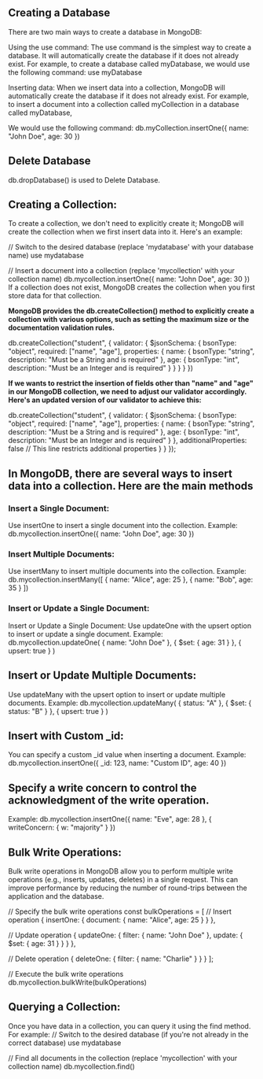 ## Creating a Database

There are two main ways to create a database in MongoDB:

Using the use command: The use command is the simplest way to create a database. It will automatically create the database if it does not already exist. For example, to create a database called myDatabase, we would use the following command:
use myDatabase

Inserting data: When we insert data into a collection, MongoDB will automatically create the database if it does not already exist. For example, to insert a document into a collection called myCollection in a database called myDatabase, 

We would use the following command:
db.myCollection.insertOne({ name: "John Doe", age: 30 })

## Delete Database 
db.dropDatabase() is used to Delete Database.

## Creating a Collection:

To create a collection, we don't need to explicitly create it; MongoDB will create the collection when we first insert data into it. Here's an example:

// Switch to the desired database (replace 'mydatabase' with your database name)
use mydatabase

// Insert a document into a collection (replace 'mycollection' with your collection name)
db.mycollection.insertOne({ name: "John Doe", age: 30 })
If a collection does not exist, MongoDB creates the collection when you first store data for that collection.

**MongoDB provides the db.createCollection() method to explicitly create a collection with various options, such as setting the maximum size or the documentation validation rules.**

db.createCollection("student", {
  validator: {
    $jsonSchema: {
      bsonType: "object",
      required: ["name", "age"],
      properties: {
        name: { bsonType: "string", description: "Must be a String and is required" },
        age: { bsonType: "int", description: "Must be an Integer and is required" }
      }
    }
  }
})

**If we wants to restrict the insertion of fields other than "name" and "age" in our MongoDB collection, we need to adjust our validator accordingly. Here's an updated version of our validator to achieve this:**

db.createCollection("student", {
  validator: {
    $jsonSchema: {
      bsonType: "object",
      required: ["name", "age"],
      properties: {
        name: { bsonType: "string", description: "Must be a String and is required" },
        age: { bsonType: "int", description: "Must be an Integer and is required" }
      },
      additionalProperties: false // This line restricts additional properties
    }
  }
});

## In MongoDB, there are several ways to insert data into a collection. Here are the main methods
### Insert a Single Document:
Use insertOne to insert a single document into the collection.
Example: 
db.mycollection.insertOne({ name: "John Doe", age: 30 })

### Insert Multiple Documents:
Use insertMany to insert multiple documents into the collection.
Example:
db.mycollection.insertMany([
  { name: "Alice", age: 25 },
  { name: "Bob", age: 35 }
])

### Insert or Update a Single Document:
Insert or Update a Single Document:
Use updateOne with the upsert option to insert or update a single document.
Example:
db.mycollection.updateOne(
  { name: "John Doe" },
  { $set: { age: 31 } },
  { upsert: true }
)

## Insert or Update Multiple Documents:
Use updateMany with the upsert option to insert or update multiple documents.
Example:
db.mycollection.updateMany(
  { status: "A" },
  { $set: { status: "B" } },
  { upsert: true }
)

## Insert with Custom _id:
You can specify a custom _id value when inserting a document.
Example:
db.mycollection.insertOne({ _id: 123, name: "Custom ID", age: 40 })

## Specify a write concern to control the acknowledgment of the write operation.
Example:
db.mycollection.insertOne({ name: "Eve", age: 28 }, { writeConcern: { w: "majority" } })

## Bulk Write Operations:
Bulk write operations in MongoDB allow you to perform multiple write operations (e.g., inserts, updates, deletes) in a single request. This can improve performance by reducing the number of round-trips between the application and the database.

// Specify the bulk write operations
const bulkOperations = [
  // Insert operation
  { insertOne: { document: { name: "Alice", age: 25 } } },

  // Update operation
  { updateOne: { filter: { name: "John Doe" }, update: { $set: { age: 31 } } } },

  // Delete operation
  { deleteOne: { filter: { name: "Charlie" } } }
];

// Execute the bulk write operations
db.mycollection.bulkWrite(bulkOperations)






























## Querying a Collection:

Once you have data in a collection, you can query it using the find method. For example:
// Switch to the desired database (if you're not already in the correct database)
use mydatabase

// Find all documents in the collection (replace 'mycollection' with your collection name)
db.mycollection.find()

